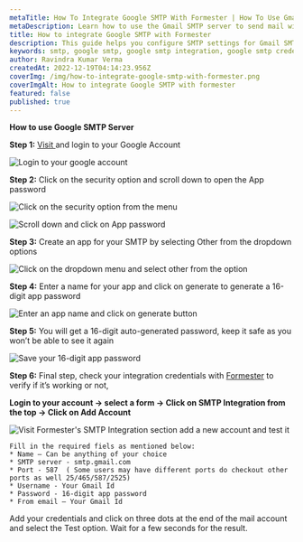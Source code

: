 ```yaml
---
metaTitle: How To Integrate Google SMTP With Formester | How To Use Gmail SMTP Server For Sending Mail - Formester
metaDescription: Learn how to use the Gmail SMTP server to send mail with Formester. This guide will show you how to integrate Gmail SMTP server and use it to send mail.
title: How to integrate Google SMTP with Formester
description: This guide helps you configure SMTP settings for Gmail SMTP on Formester. You can then start sending all emails through your personalized emails and receive responses directly in your inbox
keywords: smtp, google smtp, google smtp integration, google smtp credentials
author: Ravindra Kumar Verma
createdAt: 2022-12-19T04:14:23.956Z
coverImg: /img/how-to-integrate-google-smtp-with-formester.png
coverImgAlt: How to integrate Google SMTP with formester
featured: false
published: true
---
```

**How to use Google SMTP Server**

**Step 1:** [Visit ](https://myaccount.google.com/u/1/?hl=en&utm_source=OGB&utm_medium=act "Google Login Account") and login to your Google Account

![Login to your google account](/img/how-to-integrate-google-smtp-with-formester__home-screen.png "Login to your google account")

**Step 2:** Click on the security option and scroll down to open the App password

![Click on the security option from the menu](/img/how-to-integrate-google-smtp-with-formester__security-option.png "Click on the security option from the menu")

![Scroll down and click on App password](/img/how-to-integrate-google-smtp-with-formester__sign-app-account.png "Scroll down and click on App password")

**Step 3:** Create an app for your SMTP by selecting Other from the dropdown options

![Click on the dropdown menu and select other from the option](/img/how-to-integrate-google-smtp-with-formester__dropdown-option.png "Click on the dropdown menu and select other from the option")

**Step 4:** Enter a name for your app and click on generate to generate a 16-digit app password

![Enter an app name and click on generate button](/img/how-to-integrate-google-smtp-with-formester__generate-account.png "Enter an app name and click on generate button")

**Step 5:** You will get a 16-digit auto-generated password, keep it safe as you won’t be able to see it again

![Save your 16-digit app password](/img/how-to-integrate-google-smtp-with-formester__app-password.png "Save your 16-digit app password")

**Step 6:** Final step, check your integration credentials with [Formester](https://app.formester.com/users/sign_in "Formester") to verify if it’s working or not,

**Login to your account -> select a form -> Click on SMTP Integration from the top -> Click on Add Account**

![Visit Formester's SMTP Integration section add a new account and test it](/img/test-credentails.png "Visit Formester's SMTP Integration section add a new account and test it")

```
Fill in the required fiels as mentioned below:
* Name – Can be anything of your choice  
* SMTP server - smtp.gmail.com
* Port - 587  ( Some users may have different ports do checkout other ports as well 25/465/587/2525)
* Username - Your Gmail Id
* Password - 16-digit app password
* From email – Your Gmail Id
```

Add your credentials and click on three dots at the end of the mail account and select the Test option. Wait for a few seconds for the result.